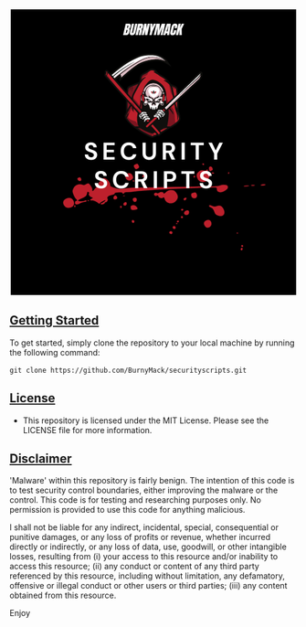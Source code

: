 <div align="center">
  <img src="https://github.com/BurnyMack/securityscripts/blob/main/assets/Security%20Scripts.png" alt="GitHub Logo">
</div>


## [Getting Started]()

To get started, simply clone the repository to your local machine by running the following command:

```
git clone https://github.com/BurnyMack/securityscripts.git
```

## [License]()

* This repository is licensed under the MIT License. Please see the LICENSE file for more information.

## [Disclaimer]()

'Malware' within this repository is fairly benign. The intention of this code is to test security control boundaries, either improving the malware or the control. This code is for testing and researching purposes only. No permission is provided to use this code for anything malicious.

I shall not be liable for any indirect, incidental, special, consequential or punitive damages, or any loss of profits or revenue, whether incurred directly or indirectly, or any loss of data, use, goodwill, or other intangible losses, resulting from (i) your access to this resource and/or inability to access this resource; (ii) any conduct or content of any third party referenced by this resource, including without limitation, any defamatory, offensive or illegal conduct or other users or third parties; (iii) any content obtained from this resource.

Enjoy
